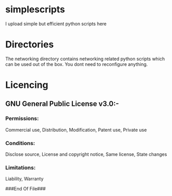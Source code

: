 # simplescripts
 I upload simple but efficient python scripts here

# Directories
 The networking directory contains networking related python scripts which can be used out of the box.
 You dont need to reconfigure anything.

# Licencing
## GNU General Public License v3.0:-
### Permissions:
 Commercial use, 
 Distribution, 
 Modification, 
 Patent use, 
 Private use

### Conditions:
 Disclose source, 
 License and copyright notice, 
 Same license, 
 State changes
 
### Limitations:
 Liability, 
 Warranty
 
 
 ###End Of File###
